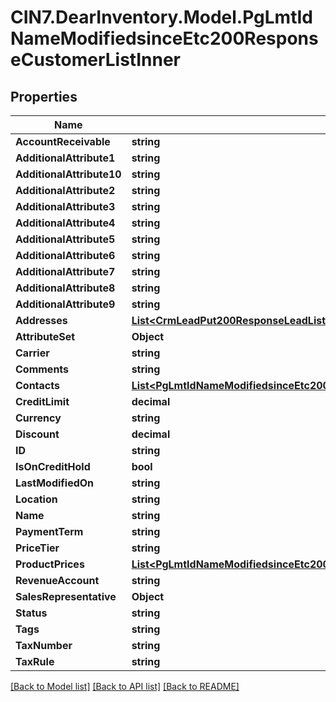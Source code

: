 # CIN7.DearInventory.Model.PgLmtIdNameModifiedsinceEtc200ResponseCustomerListInner

## Properties

| Name                      | Type                                                                                                                                                                      | Description | Notes      |
| ------------------------- | ------------------------------------------------------------------------------------------------------------------------------------------------------------------------- | ----------- | ---------- |
| **AccountReceivable**     | **string**                                                                                                                                                                |             |
| **AdditionalAttribute1**  | **string**                                                                                                                                                                |             |
| **AdditionalAttribute10** | **string**                                                                                                                                                                |             |
| **AdditionalAttribute2**  | **string**                                                                                                                                                                |             |
| **AdditionalAttribute3**  | **string**                                                                                                                                                                |             |
| **AdditionalAttribute4**  | **string**                                                                                                                                                                |             |
| **AdditionalAttribute5**  | **string**                                                                                                                                                                |             |
| **AdditionalAttribute6**  | **string**                                                                                                                                                                |             |
| **AdditionalAttribute7**  | **string**                                                                                                                                                                |             |
| **AdditionalAttribute8**  | **string**                                                                                                                                                                |             |
| **AdditionalAttribute9**  | **string**                                                                                                                                                                |             |
| **Addresses**             | [**List&lt;CrmLeadPut200ResponseLeadListInnerAddressesInner&gt;**](CrmLeadPut200ResponseLeadListInnerAddressesInner.md)                                                   |             |
| **AttributeSet**          | **Object**                                                                                                                                                                |             |
| **Carrier**               | **string**                                                                                                                                                                |             |
| **Comments**              | **string**                                                                                                                                                                |             |
| **Contacts**              | [**List&lt;PgLmtIdNameModifiedsinceEtc200ResponseCustomerListInnerContactsInner&gt;**](PgLmtIdNameModifiedsinceEtc200ResponseCustomerListInnerContactsInner.md)           |             |
| **CreditLimit**           | **decimal**                                                                                                                                                               |             |
| **Currency**              | **string**                                                                                                                                                                |             |
| **Discount**              | **decimal**                                                                                                                                                               |             |
| **ID**                    | **string**                                                                                                                                                                |             |
| **IsOnCreditHold**        | **bool**                                                                                                                                                                  |             |
| **LastModifiedOn**        | **string**                                                                                                                                                                |             |
| **Location**              | **string**                                                                                                                                                                |             |
| **Name**                  | **string**                                                                                                                                                                |             |
| **PaymentTerm**           | **string**                                                                                                                                                                |             |
| **PriceTier**             | **string**                                                                                                                                                                |             |
| **ProductPrices**         | [**List&lt;PgLmtIdNameModifiedsinceEtc200ResponseCustomerListInnerProductPricesInner&gt;**](PgLmtIdNameModifiedsinceEtc200ResponseCustomerListInnerProductPricesInner.md) |             | [optional] |
| **RevenueAccount**        | **string**                                                                                                                                                                |             |
| **SalesRepresentative**   | **Object**                                                                                                                                                                |             |
| **Status**                | **string**                                                                                                                                                                |             |
| **Tags**                  | **string**                                                                                                                                                                |             |
| **TaxNumber**             | **string**                                                                                                                                                                |             |
| **TaxRule**               | **string**                                                                                                                                                                |             |

[[Back to Model list]](../README.md#documentation-for-models) [[Back to API list]](../README.md#documentation-for-api-endpoints) [[Back to README]](../README.md)

